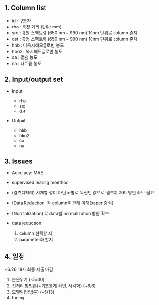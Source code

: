 <h2>1. Column list</h2>

- id : 구분자
- rho : 측정 거리 (단위: mm)
- src : 광원 스펙트럼 (650 nm ~ 990 nm) 10nm 단위로 column 존재
- dst : 측정 스펙트럼 (650 nm ~ 990 nm) 10nm 단위로 column 존재
- hhb : 디옥시헤모글로빈 농도
- hbo2 : 옥시헤모글로빈 농도
- ca : 칼슘 농도
- na : 나트륨 농도


<h2>2. Input/output set</h2>

- Input

    - rho
    - src
    - dst

- Output

    - hhb
    - hbo2
    - ca
    - na

<h2>3. Issues </h2>

- Accuracy: MAE
- supervised learing moethod

- (결측치처리) 시계열 성이 아닌 id별로 독립인 값으로 결측치 처리 방안 확보 필요
- (Data Reduction) 각 column별 관계 이해(paper 중심)
- (Normalization) 각 data별 normalization 방안 확보
- data reduction
    1. column 선택할 지
    2. parameter화 할지


<h2>4. 일정</h2>
~6.26 18시 최종 제출 마감

1. 논문읽기 (~5/30)
2. 전처리 방법론(+기초통계 확인, 시각화) (~6/6)
3. 모델링(방법론) (~6/13)
4. tuning